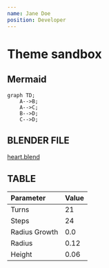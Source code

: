 ```yaml
---
name: Jane Doe
position: Developer
---
```


# Theme sandbox

## Mermaid

```mermaid
graph TD;
    A-->B;
    A-->C;
    B-->D;
    C-->D;
```


## BLENDER FILE

[heart.blend](https://github.com/tucano/blender4science/raw/main/course_material/3DBodyParts/heart.blend)



## TABLE

| Parameter     | Value      |
|:--------------|:-----------|
| Turns         | 21         |
| Steps         | 24         |
| Radius Growth | 0.0        |
| Radius        | 0.12       |
| Height        | 0.06       |